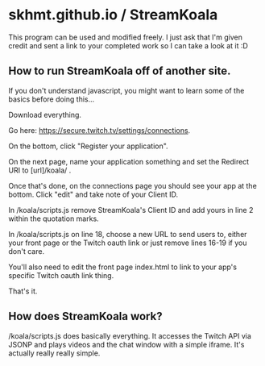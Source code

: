# skhmt.github.io / StreamKoala

This program can be used and modified freely. I just ask that I'm given credit and sent a link to your completed work so I can take a look at it :D

## How to run StreamKoala off of another site.

If you don't understand javascript, you might want to learn some of the basics before doing this...

Download everything.

Go here: https://secure.twitch.tv/settings/connections.

On the bottom, click "Register your application".

On the next page, name your application something and set the Redirect URI to [url]/koala/ .

Once that's done, on the connections page you should see your app at the bottom. Click "edit" and take note of your Client ID.

In /koala/scripts.js remove StreamKoala's Client ID and add yours in line 2 within the quotation marks. 

In /koala/scripts.js on line 18, choose a new URL to send users to, either your front page or the Twitch oauth link or just remove lines 16-19 if you don't care.

You'll also need to edit the front page index.html to link to your app's specific Twitch oauth link thing.

That's it.

## How does StreamKoala work?

/koala/scripts.js does basically everything. It accesses the Twitch API via JSONP and plays videos and the chat window with a simple iframe. It's actually really really simple.
